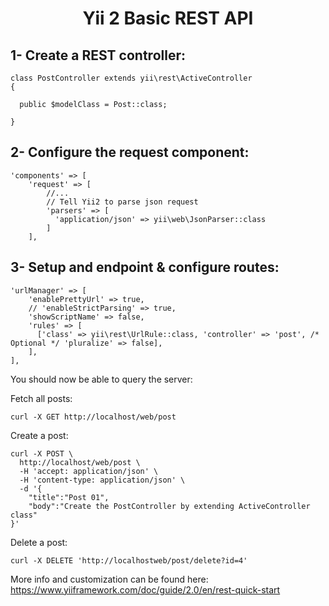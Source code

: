 <p align="center">
    <h1 align="center">Yii 2 Basic REST API</h1>
</p>


1- Create a REST controller:
----------------------------

```
class PostController extends yii\rest\ActiveController
{

  public $modelClass = Post::class;

}
```

2- Configure the request component:
-------------------------------------------------

```
'components' => [
    'request' => [
        //...
        // Tell Yii2 to parse json request
        'parsers' => [
          'application/json' => yii\web\JsonParser::class
        ]
    ],
```

3- Setup and endpoint & configure routes:
-----------------------------------------

```
'urlManager' => [
    'enablePrettyUrl' => true,
    // 'enableStrictParsing' => true,
    'showScriptName' => false,
    'rules' => [
      ['class' => yii\rest\UrlRule::class, 'controller' => 'post', /* Optional */ 'pluralize' => false],
    ],
],
```

You should now be able to query the server:

Fetch all posts:
```
curl -X GET http://localhost/web/post
```

Create a post:  
```
curl -X POST \
  http://localhost/web/post \
  -H 'accept: application/json' \
  -H 'content-type: application/json' \
  -d '{
	"title":"Post 01",
	"body":"Create the PostController by extending ActiveController class"
}'
```
Delete a post:
```
curl -X DELETE 'http://localhostweb/post/delete?id=4'
```

More info and customization can be found here:
https://www.yiiframework.com/doc/guide/2.0/en/rest-quick-start
